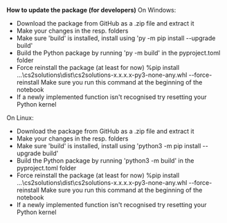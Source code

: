 **How to update the package (for developers)**
On Windows:
- Download the package from GitHub as a .zip file and extract it
- Make your changes in the resp. folders
- Make sure 'build' is installed, install using 'py -m pip install --upgrade build'
- Build the Python package by running 'py -m build' in the pyproject.toml folder
- Force reinstall the package (at least for now) %pip install ...\cs2solutions\dist\cs2solutions-x.x.x.x-py3-none-any.whl --force-reinstall Make sure you run this command at the beginning of the notebook
- If a newly implemented function isn't recognised try resetting your Python kernel

On Linux:
- Download the package from GitHub as a .zip file and extract it
- Make your changes in the resp. folders
- Make sure 'build' is installed, install using 'python3 -m pip install --upgrade build'
- Build the Python package by running 'python3 -m build' in the pyproject.toml folder
- Force reinstall the package (at least for now) %pip install ...\cs2solutions\dist\cs2solutions-x.x.x.x-py3-none-any.whl --force-reinstall Make sure you run this command at the beginning of the notebook
- If a newly implemented function isn't recognised try resetting your Python kernel